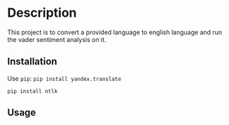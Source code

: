# Description
This project is to convert a provided language to english language and run the vader sentiment analysis on it.

## Installation
Use `pip`:
`pip install yandex.translate`

`pip install ntlk`

## Usage
